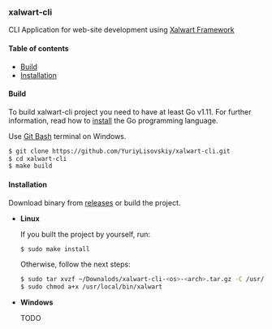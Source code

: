 ### xalwart-cli

CLI Application for web-site development using
[Xalwart Framework](https://github.com/YuriyLisovskiy/xalwart)

#### Table of contents
* [Build](#build)
* [Installation](#installation)

#### Build
To build xalwart-cli project you need to have at least Go v1.11.
For further information, read how to
[install](https://golang.org/doc/install) the Go programming
language. 

Use [Git Bash](https://git-scm.com/downloads) terminal on Windows.

```bash
$ git clone https://github.com/YuriyLisovskiy/xalwart-cli.git
$ cd xalwart-cli
$ make build
```

#### Installation

Download binary from
[releases](https://github.com/YuriyLisovskiy/xalwart-cli/releases)
or build the project.

* **Linux**

    If you built the project by yourself, run:
    ```bash
    $ sudo make install
    ```
  
    Otherwise, follow the next steps:
    ```bash
    $ sudo tar xvzf ~/Downalods/xalwart-cli-<os>-<arch>.tar.gz -C /usr/local/bin
    $ sudo chmod a+x /usr/local/bin/xalwart
    ```

* **Windows**

    TODO
